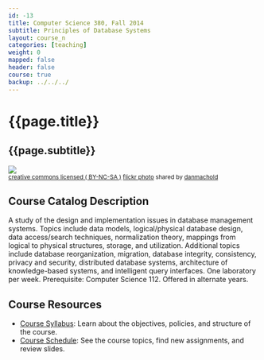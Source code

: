 ```yaml
---
id: -13 
title: Computer Science 380, Fall 2014
subtitle: Principles of Database Systems 
layout: course_n 
categories: [teaching]
weight: 0
mapped: false
header: false 
course: true
backup: ../../../
---
```


# {{page.title}}

## {{page.subtitle}}

<a title="vases" href="http://flickr.com/photos/mybloodyself/2428544365"><img class="img-responsive-tight" src="http://farm4.static.flickr.com/3094/2428544365_4fdd69c25d_z.jpg" /></a><br /><small><a href="http://creativecommons.org/licenses/by-nc-sa/2.0/">creative commons licensed ( BY-NC-SA )</a> <a title="vases" href="http://flickr.com/photos/mybloodyself/2428544365">flickr photo</a> shared by <a href="http://flickr.com/people/mybloodyself">danmachold</a></small>

## Course Catalog Description

A study of the design and implementation issues in database management systems.  Topics include data models,
logical/physical database design, data access/search techniques, normalization theory, mappings from logical to physical
structures, storage, and utilization. Additional topics include database reorganization, migration, database integrity,
consistency, privacy and security, distributed database systems, architecture of knowledge-based systems, and
intelligent query interfaces. One laboratory per week.  Prerequisite: Computer Science 112. Offered in alternate years.

## Course Resources

<ul class="fa-ul">

<li><i class="fa-li fa fa-arrow-right"></i><a href="{{site.baseurl}}teaching/cs380F2014/provide/"
class="major">Course Syllabus</a>: Learn about the objectives, policies, and structure of the course. 

<li><i class="fa-li fa fa-arrow-right"></i><a href="{{site.baseurl}}teaching/cs380F2014/CourseSchedule/"
class="major">Course Schedule</a>: See the course topics, find new assignments, and review slides.


</ul>




